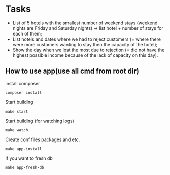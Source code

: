 # Tasks
* List of 5 hotels with the smallest number of weekend stays (weekend nights are Friday and Saturday nights) -> list hotel + number of stays for each of them;
* List hotels and dates where we had to reject customers (= where there were more customers wanting to stay then the capacity of the hotel);
* Show the day when we lost the most due to rejection (= did not have the highest possible income because of the lack of capacity on this day).

## How to use app(use all cmd from root dir)

install composer
```shell
composer install
```

Start building
```shell
make start
```

Start building (for watching logs)
```shell
make watch
```

Create conf files packages and etc.
```shell
make app-install
```

If you want to fresh db
```shell
make app-fresh-db
```

